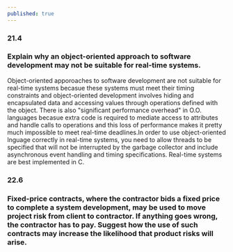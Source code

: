 ```yaml
---
published: true
---
```

### 21.4
### Explain why an object-oriented approach to software development may not be suitable for real-time systems.
Object-oriented apporoaches to software development are not suitable for real-time systems becasue these systems must meet their timing constraints and object-oriented development involves hiding and encapsulated data and accessing values through operations defined with the object. There is also "significant performance overhead" in O.O. languages becasue extra code is required to mediate access to attributes and handle calls to operations and this loss of performance makes it pretty much impossible to meet real-time deadlines.In order to use object-oriented lnguage correctly in real-time systems, you need to allow threads to be specified that will not be interrupted by the garbage collector and include asynchronous event handling and timing specifications. Real-time systems are best implemented in C.

### 22.6
### Fixed-price contracts, where the contractor bids a fixed price to complete a system development, may be used to move project risk from client to contractor. If anything goes wrong, the contractor has to pay. Suggest how the use of such contracts may increase the likelihood that product risks will arise.
